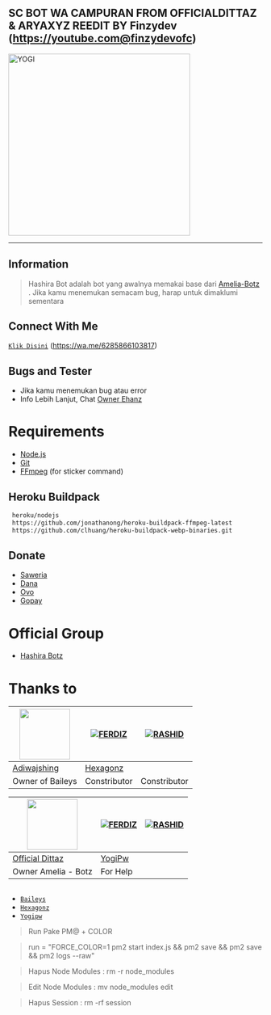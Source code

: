 ## SC BOT WA CAMPURAN FROM OFFICIALDITTAZ & ARYAXYZ REEDIT BY Finzydev (https://youtube.com@finzydevofc)
<img src="https://telegra.ph/file/48702ca79b373b1f0e35c.jpg" alt="YOGI" width="360" />

---

## Information
> Hashira Bot adalah bot yang awalnya memakai base dari [Amelia-Botz](https://github.com/officialdittaz/Amelia-Botz/) .
> Jika kamu menemukan semacam bug, harap untuk dimaklumi sementara

## Connect With Me
[`Klik Disini`](https://wa.me/6281316643491) (https://wa.me/6285866103817)

## Bugs and Tester
* Jika kamu menemukan bug atau error
* Info Lebih Lanjut, Chat [Owner Ehanz](https://wa.me/6281316643491)

# Requirements
* [Node.js](https://nodejs.org/en/)
* [Git](https://git-scm.com/downloads)
* [FFmpeg](https://github.com/BtbN/FFmpeg-Builds/releases/download/autobuild-2020-12-08-13-03/ffmpeg-n4.3.1-26-gca55240b8c-win64-gpl-4.3.zip) (for sticker command)

## Heroku Buildpack
```bash
 heroku/nodejs
 https://github.com/jonathanong/heroku-buildpack-ffmpeg-latest
 https://github.com/clhuang/heroku-buildpack-webp-binaries.git
```

## Donate
- [Saweria](https://)
- [Dana](http://)
- [Ovo](https://)
- [Gopay](https://)

# Official Group
- [Hashira Botz](https://chat.whatsapp.com/Co1dxN1z7YGAJXxKter3Bn)

# Thanks to
 <a href="https://github.com/hexagonz"><img src="https://https://github.com/hexagonz.png?size=100" width="100" height="100"></a> | [![FERDIZ](https://github.com/hexagonz.png?size=100)](https://github.com/hexagonz-afk) | [![RASHID](https://github.com/hexagonz.png?size=100)](https://github.com/hexagonz) 
---|---|---
[Adiwajshing](https://github.com/adiwajshing/Baileys)  | [Hexagonz](https://github.com/hexagonz) |
Owner of Baileys | Constributor | Constributor


 <a href="https://github.com/hexagonz"><img src="https://https://github.com/hexagonz.png?size=100" width="100" height="100"></a> | [![FERDIZ](https://github.com/hexagonz.png?size=100)](https://github.com/hexagonz-afk) | [![RASHID](https://github.com/hexagonz.png?size=100)](https://github.com/hexagonz) 
 ---|---|---
[Official Dittaz](https://github.com/officialdittaz)| [YogiPw](https://github.com/yogipw) | 
Owner Amelia - Botz | For Help | 

##
* [`Baileys`](https://github.com/adiwajshing/Baileys)
* [`Hexagonz`](https://github.com/hexagonz)
* [`Yogipw`](https://github.com/yogipw)

> Run Pake PM@ + COLOR

> run = "FORCE_COLOR=1 pm2 start index.js && pm2 save && pm2 save && pm2 logs --raw"

> Hapus Node Modules : rm -r node_modules

> Edit Node Modules : mv node_modules edit

> Hapus Session : rm -rf session



